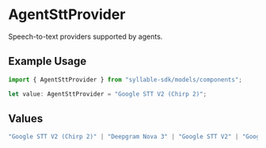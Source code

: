 # AgentSttProvider

Speech-to-text providers supported by agents.

## Example Usage

```typescript
import { AgentSttProvider } from "syllable-sdk/models/components";

let value: AgentSttProvider = "Google STT V2 (Chirp 2)";
```

## Values

```typescript
"Google STT V2 (Chirp 2)" | "Deepgram Nova 3" | "Google STT V2" | "Google STT V1" | "Deepgram Nova 2"
```